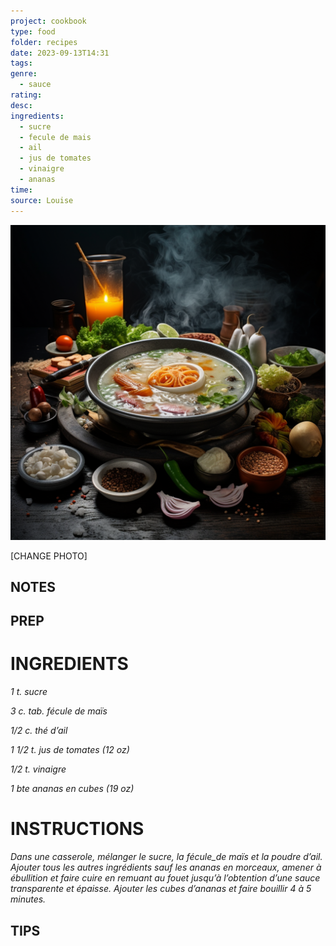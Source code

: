 ```yaml
---
project: cookbook
type: food
folder: recipes
date: 2023-09-13T14:31
tags: 
genre:
  - sauce
rating: 
desc: 
ingredients:
  - sucre
  - fecule de mais
  - ail
  - jus de tomates
  - vinaigre
  - ananas
time: 
source: Louise
---
```


![IMAGE](_default.png)


[CHANGE PHOTO]


## NOTES




## PREP


# INGREDIENTS

_1 t. sucre_

_3 c. tab. fécule de maïs_

_1/2 c. thé d’ail_

_1 1/2 t. jus de tomates (12 oz)_

_1/2 t. vinaigre_

_1 bte ananas en cubes (19 oz)_



# INSTRUCTIONS

_Dans une casserole, mélanger le sucre, la_
_fécule_de maïs et la poudre d’ail. Ajouter tous_
_les autres ingrédients sauf les ananas en_
_morceaux, amener à ébullition et faire cuire_
_en remuant au fouet jusqu’à l’obtention d’une_
_sauce transparente et épaisse. Ajouter les_
_cubes d’ananas et faire bouillir 4 à 5 minutes._



## TIPS




